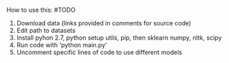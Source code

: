 How to use this: #TODO

1. Download data (links provided in comments for source code)
2. Edit path to datasets
3. Install pyhon 2.7, python setup utils, pip, then sklearn numpy, nltk, scipy
4. Run code with 'python main.py'
5. Uncomment specific lines of code to use different models
